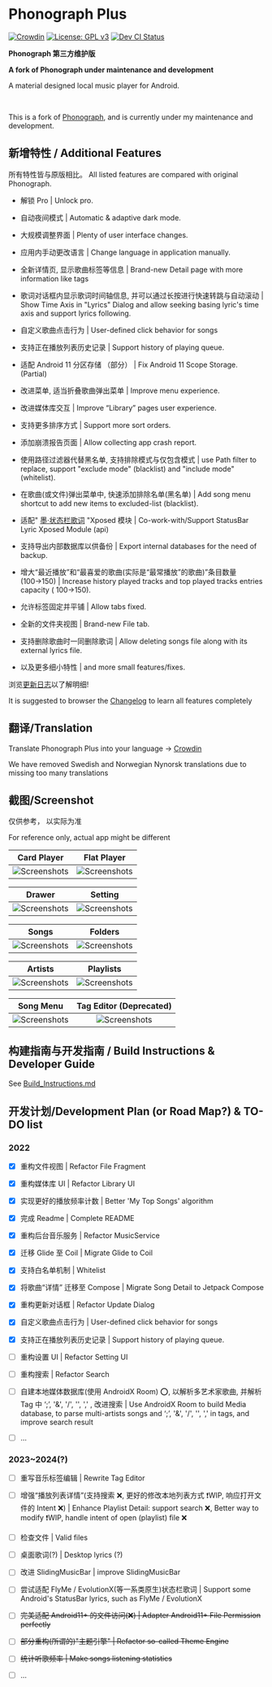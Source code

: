 # Phonograph Plus

[![Crowdin](https://badges.crowdin.net/phonograph-plus/localized.svg)](https://crowdin.com/project/phonograph-plus)
[![License: GPL v3](https://img.shields.io/badge/License-GPL%20v3-blue.svg)](https://github.com/chr56/Phonograph_Plus/blob/release/LICENSE.txt)
[<img src="https://github.com/chr56/Phonograph_Plus/actions/workflows/dev.yml/badge.svg" alt="Dev CI Status">](https://github.com/chr56/Phonograph_Plus/actions/workflows/dev.yml)

**Phonograph 第三方维护版**

**A fork of Phonograph under maintenance and development**

A material designed local music player for Android.

<br/>

This is a fork of [Phonograph](https://github.com/kabouzeid/Phonograph), and is currently under my maintenance and development.

## **新增特性** / **Additional Features**

所有特性皆与原版相比。 All listed features are compared with original Phonograph.

- 解锁 Pro | Unlock pro.

- 自动夜间模式 | Automatic & adaptive dark mode.

- 大规模调整界面 | Plenty of user interface changes.

- 应用内手动更改语言 | Change language in application manually.

- 全新详情页, 显示歌曲标签等信息 | Brand-new Detail page with more information like tags

- 歌词对话框内显示歌词时间轴信息, 并可以通过长按进行快速转跳与自动滚动 | Show Time Axis in "Lyrics" Dialog and allow seeking basing lyric's time axis and
  support lyrics following.

- 自定义歌曲点击行为 | User-defined click behavior for songs

- 支持正在播放列表历史记录 | Support history of playing queue.

- 适配 Android 11 分区存储 （部分） | Fix Android 11 Scope Storage. (Partial)

- 改进菜单, 适当折叠歌曲弹出菜单 | Improve menu experience.

- 改进媒体库交互 | Improve “Library” pages user experience.

- 支持更多排序方式 | Support more sort orders.

- 添加崩溃报告页面 | Allow collecting app crash report.

- 使用路径过滤器代替黑名单, 支持排除模式与仅包含模式 | use Path filter to replace, support "exclude mode" (blacklist) and "include mode" (whitelist).

- 在歌曲(或文件)弹出菜单中, 快速添加排除名单(黑名单) | Add song menu shortcut to add new items to excluded-list (blacklist).

- 适配" [墨·状态栏歌词](https://github.com/Block-Network/StatusBarLyric) "Xposed 模块 | Co-work-with/Support StatusBar Lyric
  Xposed Module (api)

- 支持导出内部数据库以供备份 | Export internal databases for the need of backup.

- 增大“最近播放”和“最喜爱的歌曲(实际是“最常播放”的歌曲)”条目数量(100→150) | Increase history played tracks and top played tracks entries capacity (
  100->150).

- 允许标签固定并平铺 | Allow tabs fixed.

- 全新的文件夹视图 | Brand-new File tab.

- 支持删除歌曲时一同删除歌词 | Allow deleting songs file along with its external lyrics file. 

- 以及更多细小特性 | and more small features/fixes.


浏览[更新日志](https://phonographplus.github.io/changelogs/changeslogs/changelog-ZH-CN.html)以了解明细!

It is suggested to browser the [Changelog](https://phonographplus.github.io/changelogs/changeslogs/changelog.html) to learn all features completely

## **翻译**/**Translation**

Translate Phonograph Plus into your language -> [Crowdin](https://crowdin.com/project/phonograph-plus)

We have removed Swedish and Norwegian Nynorsk translations due to missing too many translations

## **截图**/**Screenshot**

仅供参考， 以实际为准

For reference only, actual app might be different

|                                       Card Player                                       |                                       Flat Player                                       |
|:---------------------------------------------------------------------------------------:|:---------------------------------------------------------------------------------------:|
| ![Screenshots](fastlane/metadata/android/en-US/images/phoneScreenshots/05.jpg?raw=true) | ![Screenshots](fastlane/metadata/android/en-US/images/phoneScreenshots/08.jpg?raw=true) |

|                                         Drawer                                          |                                         Setting                                         |
|:---------------------------------------------------------------------------------------:|:---------------------------------------------------------------------------------------:|
| ![Screenshots](fastlane/metadata/android/en-US/images/phoneScreenshots/03.jpg?raw=true) | ![Screenshots](fastlane/metadata/android/en-US/images/phoneScreenshots/01.jpg?raw=true) |

|                                          Songs                                          |                                         Folders                                         |
|:---------------------------------------------------------------------------------------:|:---------------------------------------------------------------------------------------:|
| ![Screenshots](fastlane/metadata/android/en-US/images/phoneScreenshots/09.jpg?raw=true) | ![Screenshots](fastlane/metadata/android/en-US/images/phoneScreenshots/10.jpg?raw=true) |

|                                         Artists                                         |                                        Playlists                                        |
|:---------------------------------------------------------------------------------------:|:---------------------------------------------------------------------------------------:|
| ![Screenshots](fastlane/metadata/android/en-US/images/phoneScreenshots/07.jpg?raw=true) | ![Screenshots](fastlane/metadata/android/en-US/images/phoneScreenshots/06.jpg?raw=true) |

|                                        Song Menu                                        |                                 Tag Editor (Deprecated)                                 |
|:---------------------------------------------------------------------------------------:|:---------------------------------------------------------------------------------------:|
| ![Screenshots](fastlane/metadata/android/en-US/images/phoneScreenshots/02.jpg?raw=true) | ![Screenshots](fastlane/metadata/android/en-US/images/phoneScreenshots/04.jpg?raw=true) |

## **构建指南与开发指南** / **Build Instructions & Developer Guide**

See [Build_Instructions.md](./Build_Instructions.md)

## **开发计划**/**Development Plan (or Road Map?)** & **TO-DO list**

### **2022**

- [x] 重构文件视图 | Refactor File Fragment

- [x] 重构媒体库 UI | Refactor Library UI

- [x] 实现更好的播放频率计数 | Better 'My Top Songs' algorithm

- [x] 完成 Readme | Complete README

- [x] 重构后台音乐服务 | Refactor MusicService

- [x] 迁移 Glide 至 Coil | Migrate Glide to Coil

- [x] 支持白名单机制 | Whitelist

- [x] 将歌曲“详情” 迁移至 Compose | Migrate Song Detail to Jetpack Compose

- [x] 重构更新对话框 | Refactor Update Dialog

- [x] 自定义歌曲点击行为 | User-defined click behavior for songs

- [x] 支持正在播放列表历史记录 | Support history of playing queue.

- [ ] 重构设置 UI | Refactor Setting UI

- [ ] 重构搜索 | Refactor Search

- [ ] 自建本地媒体数据库(使用 AndroidX Room) ⭕, 以解析多艺术家歌曲, 并解析 Tag 中 ‘;’, '&', '/', '\', ',' , 改进搜索 | Use AndroidX Room to build
  Media database, to parse multi-artists songs and ‘;’, '&', '/', '\', ',' in tags, and improve search result

- [ ] ...

### **2023~2024(?)**

- [ ] 重写音乐标签编辑 | Rewrite Tag Editor

- [ ] 增强“播放列表详情”(支持搜索 ❌, 更好的修改本地列表方式 ❗WIP, 响应打开文件的 Intent ❌) | Enhance Playlist Detail: support search ❌, Better way to
  modify ❗WIP, handle intent of open (playlist) file ❌

- [ ] 检查文件 | Valid files

- [ ] 桌面歌词(?) | Desktop lyrics (?)

- [ ] 改进 SlidingMusicBar | improve SlidingMusicBar

- [ ] 尝试适配 FlyMe / EvolutionX(等一系类原生)状态栏歌词 | Support some Android's StatusBar lyrics, such as FlyMe / EvolutionX

- [ ] <del>完美适配 Android11+ 的文件访问(❌) | Adapter Android11+ File Permission perfectly</del>

- [ ] <del>部分重构(所谓的)"主题引擎" | Refactor so-called Theme Engine</del>

- [ ] <del>统计听歌频率 | Make songs listening statistics</del>

- [ ] ...

<br/>
<br/>
<br/>
<br/>
